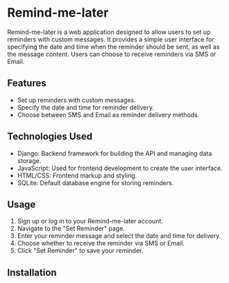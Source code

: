 # Remind-me-later

Remind-me-later is a web application designed to allow users to set up reminders with custom messages. It provides a simple user interface for specifying the date and time when the reminder should be sent, as well as the message content. Users can choose to receive reminders via SMS or Email.

## Features

- Set up reminders with custom messages.
- Specify the date and time for reminder delivery.
- Choose between SMS and Email as reminder delivery methods.

## Technologies Used

- Django: Backend framework for building the API and managing data storage.
- JavaScript: Used for frontend development to create the user interface.
- HTML/CSS: Frontend markup and styling.
- SQLite: Default database engine for storing reminders.

## Usage

1. Sign up or log in to your Remind-me-later account.
2. Navigate to the "Set Reminder" page.
3. Enter your reminder message and select the date and time for delivery.
4. Choose whether to receive the reminder via SMS or Email.
5. Click "Set Reminder" to save your reminder.

## Installation
